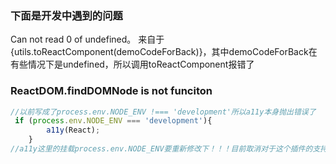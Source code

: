 ### 下面是开发中遇到的问题
Can not read 0 of undefined。 来自于  {utils.toReactComponent(demoCodeForBack)}，其中demoCodeForBack在有些情况下是undefined，所以调用toReactComponent报错了

### ReactDOM.findDOMNode is not funciton

```js
//以前写成了process.env.NODE_ENV !=== 'development'所以a11y本身抛出错误了
 if (process.env.NODE_ENV === 'development'){
        a11y(React);
    }
//a11y这里的挂载process.env.NODE_ENV要重新修改下！！！目前取消对于这个插件的支持
```

